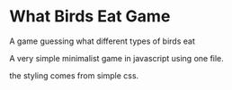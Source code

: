 # What Birds Eat Game

A game guessing what different types of birds eat

A very simple minimalist game in javascript using one file.

the styling comes from simple css.
